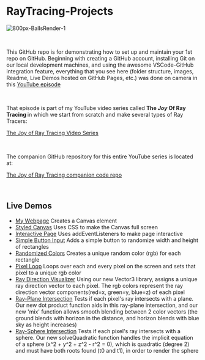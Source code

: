 # RayTracing-Projects

![800px-BallsRender-1](https://user-images.githubusercontent.com/3434843/194641709-6a8db346-a841-426d-8c5f-f2c3245436f1.png)

<br>

This GitHub repo is for demonstrating how to set up and maintain your 1st repo on GitHub.  Beginning with creating a GitHub account, installing Git on our local development machines, and using the awesome VSCode-GitHub integration feature, everything that you see here (folder structure, images, Readme, Live Demos hosted on GitHub Pages, etc.) was done on camera in this [YouTube episode](https://youtu.be/IdF_hbKsi3c?list=PL3NuKUKozjGTJRKB4duG2dxpyUu_Pj7jV)

<br>

That episode is part of my YouTube video series called <strong>The <em>Joy</em> Of Ray Tracing </strong> in which we start from scratch and make several types of Ray Tracers: <br>

[The Joy of Ray Tracing Video Series](https://www.youtube.com/playlist?list=PL3NuKUKozjGTJRKB4duG2dxpyUu_Pj7jV)

<br>

The companion GitHub repository for this entire YouTube series is located at: <br>

[The Joy of Ray Tracing companion code repo](https://github.com/erichlof/Joy-of-Ray-Tracing)

<br>

<h2> Live Demos </h2>

* [My Webpage](https://erichlof.github.io/RayTracing-Projects/myWebpage.html) Creates a Canvas element
* [Styled Canvas](https://erichlof.github.io/RayTracing-Projects/styledCanvas.html) Uses CSS to make the Canvas full screen
* [Interactive Page](https://erichlof.github.io/RayTracing-Projects/interactivePage.html) Uses addEventListeners to make page interactive
* [Simple Button Input](https://erichlof.github.io/RayTracing-Projects/simpleButton.html) Adds a simple button to randomize width and height of rectangles
* [Randomized Colors](https://erichlof.github.io/RayTracing-Projects/randomColors.html) Creates a unique random color (rgb) for each rectangle
* [Pixel Loop](https://erichlof.github.io/RayTracing-Projects/pixelLoop.html) Loops over each and every pixel on the screen and sets that pixel to a unique rgb color
* [Ray Direction Visualizer](https://erichlof.github.io/RayTracing-Projects/rayDirections.html) Using our new Vector3 library, assigns a unique ray direction vector to each pixel. The rgb colors represent the ray direction vector components(red=x, green=y, blue=z) of each pixel
* [Ray-Plane Intersection](https://erichlof.github.io/RayTracing-Projects/intersectPlane.html) Tests if each pixel's ray intersects with a plane. Our new dot product function aids in this ray-plane intersection, and our new 'mix' function allows smooth blending between 2 color vectors (the ground blends with horizon in the distance, and horizon blends with blue sky as height increases) 
* [Ray-Sphere Intersection](https://erichlof.github.io/RayTracing-Projects/intersectSphere.html) Tests if each pixel's ray intersects with a sphere. Our new solveQuadratic function handles the implicit equation of a sphere (x^2 + y^2 + z^2 - r^2 = 0), which is quadratic (degree 2) and must have both roots found (t0 and t1), in order to render the sphere
